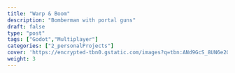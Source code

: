 ```yaml
---
title: "Warp & Boom"
description: "Bomberman with portal guns"
draft: false
type: "post"
tags: ["Godot","Multiplayer"]
categories: ["2_personalProjects"]
cover: 'https://encrypted-tbn0.gstatic.com/images?q=tbn:ANd9GcS_8UN6e2O0DfZcvcgySvYIAn3ukQBikKNFWg&s'
weight: 3
---
```


